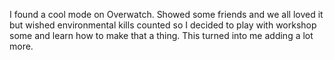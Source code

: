 I found a cool mode on Overwatch. Showed some friends and we all loved it but wished environmental kills counted so I decided to play with workshop some and learn how to make that a thing. This turned into me adding a lot more.
